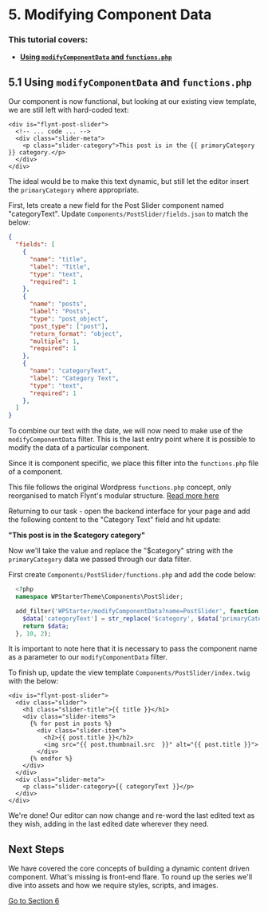 # 5. Modifying Component Data

<div class="alert">
  <h3>This tutorial covers:</h3>
  <ul>
    <li><strong><a href="#51-using-modifycomponentdata-and-functionsphp">Using <code>modifyComponentData</code> and <code>functions.php</code></strong></a></li>
  </ul>
</div>

## 5.1 Using `modifyComponentData` and `functions.php`

Our component is now functional, but looking at our existing view template, we are still left with hard-coded text:

```twig
<div is="flynt-post-slider">
  <!-- ... code ... -->
  <div class="slider-meta">
    <p class="slider-category">This post is in the {{ primaryCategory }} category.</p>
  </div>
</div>
```

The ideal would be to make this text dynamic, but still let the editor insert the `primaryCategory` where appropriate.

First, lets create a new field for the Post Slider component named "categoryText". Update `Components/PostSlider/fields.json` to match the below:

```json
{
  "fields": [
    {
      "name": "title",
      "label": "Title",
      "type": "text",
      "required": 1
    },
    {
      "name": "posts",
      "label": "Posts",
      "type": "post_object",
      "post_type": ["post"],
      "return_format": "object",
      "multiple": 1,
      "required": 1
    },
    {
      "name": "categoryText",
      "label": "Category Text",
      "type": "text",
      "required": 1
    },
  ]
}
```

To combine our text with the date, we will now need to make use of the `modifyComponentData` filter. This is the last entry point where it is possible to modify the data of a particular component.

Since it is component specific, we place this filter into the `functions.php` file of a component.

<p class="source-note">This file follows the original Wordpress <code>functions.php</code> concept, only reorganised to match Flynt's modular structure. <a href="https://codex.wordpress.org/Functions_File_Explained" target="_blank">Read more here</a></p>

Returning to our task - open the backend interface for your page and add the following content to the "Category Text" field and hit update:

**"This post is in the $category category"**

Now we'll take the value and replace the "$category" string with the `primaryCategory` data we passed through our data filter.

First create `Components/PostSlider/functions.php` and add the code below:

```php
  <?php
  namespace WPStarterTheme\Components\PostSlider;

  add_filter('WPStarter/modifyComponentData?name=PostSlider', function ($data) {
    $data['categoryText'] = str_replace('$category', $data['primaryCategory'], $data['categoryText'])
    return $data;
  }, 10, 2);
```

It is important to note here that it is necessary to pass the component name as a parameter to our `modifyComponentData` filter.

To finish up, update the view template `Components/PostSlider/index.twig` with the below:

```twig
<div is="flynt-post-slider">
  <div class="slider">
    <h1 class="slider-title">{{ title }}</h1>
    <div class="slider-items">
      {% for post in posts %}
        <div class="slider-item">
          <h2>{{ post.title }}</h2>
          <img src="{{ post.thumbnail.src  }}" alt="{{ post.title }}">
        </div>
      {% endfor %}
    </div>
  </div>
  <div class="slider-meta">
    <p class="slider-category>{{ categoryText }}</p>
  </div>
</div>
```

We're done! Our editor can now change and re-word the last edited text as they wish, adding in the last edited date wherever they need.

<div class="alert alert-steps">
  <h2>Next Steps</h2>

  <p>We have covered the core concepts of building a dynamic content driven component. What's missing is front-end flare. To round up the series we'll dive into assets and how we require styles, scripts, and images.</p>

  <p><a href="component-assets.md" class="btn btn-primary">Go to Section 6</a></p>
</div>

